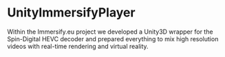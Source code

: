 # UnityImmersifyPlayer
Within the Immersify.eu project we developed a Unity3D wrapper for the Spin-Digital HEVC decoder and prepared everything to mix high resolution videos with real-time rendering and virtual reality.
